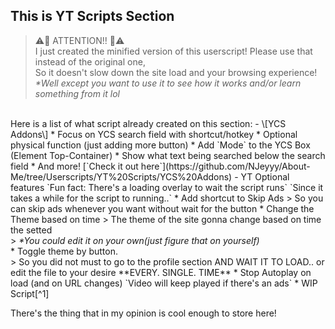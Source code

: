  ## This is YT Scripts Section
> ⚠️📛 ATTENTION!! 📛⚠️<br>
> I just created the minified version of this userscript! Please use that instead of the original one,<br>
> So it doesn't slow down the site load and your browsing experience!<br>
> *\*Well except you want to use it to see how it works and/or learn something from it lol*<br>
 <br>
 Here is a list of what script already created on this section:
 - \[YCS Addons\]
    * Focus on YCS search field with shortcut/hotkey
    * Optional physical function (just adding more button)
    * Add `Mode` to the YCS Box (Element Top-Container)
    * Show what text being searched below the search field
    * And more! [`Check it out here`](https://github.com/NJeyyy/About-Me/tree/Userscripts/YT%20Scripts/YCS%20Addons)
 - YT Optional features  
   `Fun fact: There's a loading overlay to wait the script runs`  
   `Since it takes a while for the script to running..`
    * Add shortcut to Skip Ads  
      > So you can skip ads whenever you want without wait for the button  
    * Change the Theme based on time  
      > The theme of the site gonna change based on time the setted<br>
      > <em>*You could edit it on your own(just figure that on yourself)</em><br>
    * Toggle theme by button.<br>
      > So you did not must to go to the profile section AND WAIT IT TO LOAD.. or edit the file to your desire **EVERY. SINGLE. TIME**
    * Stop Autoplay on load (and on URL changes) `Video will keep played if there's an ads`  
    * WIP Script[^1]
<br>

There's the thing that in my opinion is cool enough to store here!


[^1]: Subtitle Settings restored. It's works really well but might still have a little issue
[^2]: Still on-work aka in BETA, so it might buggy and a bit unstable)
